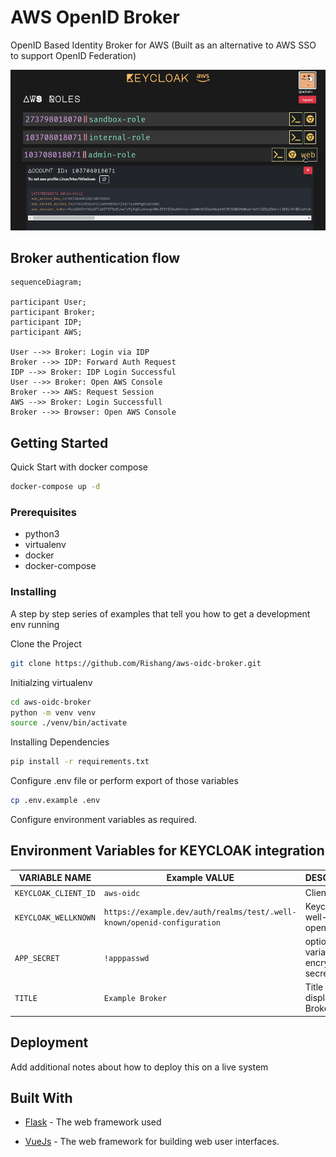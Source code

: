 # AWS OpenID Broker

OpenID Based Identity Broker for AWS (Built as an alternative to AWS SSO to support OpenID Federation)

![demo image](.github/images/panel.png)


## Broker authentication flow 

```mermaid
sequenceDiagram;

participant User;
participant Broker;
participant IDP;
participant AWS;

User -->> Broker: Login via IDP
Broker -->> IDP: Forward Auth Request
IDP -->> Broker: IDP Login Successful
User -->> Broker: Open AWS Console
Broker -->> AWS: Request Session
AWS -->> Broker: Login Successfull
Broker -->> Browser: Open AWS Console
```

## Getting Started

Quick Start with docker compose

```bash
docker-compose up -d
```

### Prerequisites

- python3
- virtualenv
- docker
- docker-compose


### Installing

A step by step series of examples that tell you how to get a development env running

Clone the Project 

```bash
git clone https://github.com/Rishang/aws-oidc-broker.git
```

Initialzing virtualenv

```bash
cd aws-oidc-broker
python -m venv venv
source ./venv/bin/activate
```

Installing Dependencies

```bash
pip install -r requirements.txt
```

Configure .env file or perform export of those variables

```bash
cp .env.example .env
```

Configure environment variables as required.

## Environment Variables for KEYCLOAK integration

| VARIABLE NAME | Example VALUE | DESCRIPTION | REQUIRED |
| --- | --- | --- | --- |
| `KEYCLOAK_CLIENT_ID` | `aws-oidc`| Client ID | yes |
| `KEYCLOAK_WELLKNOWN` | `https://example.dev/auth/realms/test/.well-known/openid-configuration` | Keycloak well-known openid URL | yes |
| `APP_SECRET` | `!apppasswd` | optional env variable to set encrytion secret | no |
| `TITLE` | `Example Broker` | Title to display on Broker UI | no |

## Deployment

Add additional notes about how to deploy this on a live system

## Built With

- [Flask](https://flask.palletsprojects.com/) - The web framework used

- [VueJs](https://vuejs.org/) - The web framework for building web user interfaces.
